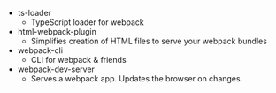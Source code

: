 - ts-loader
  - TypeScript loader for webpack
- html-webpack-plugin
  - Simplifies creation of HTML files to serve your webpack bundles
- webpack-cli
  - CLI for webpack & friends
- webpack-dev-server
  - Serves a webpack app. Updates the browser on changes.
